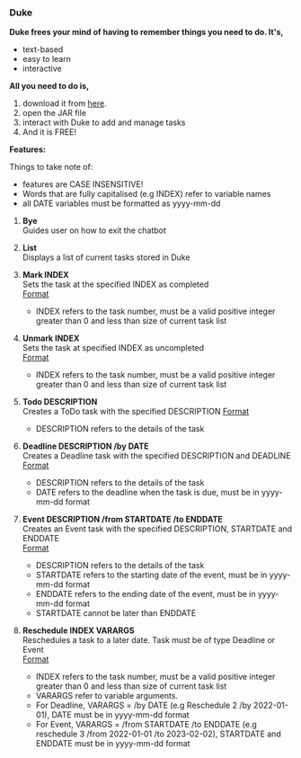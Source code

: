 ### Duke

**Duke frees your mind of having to remember things you need to do. It's,**

- text-based
- easy to learn
- interactive

**All you need to do is,**

1. download it from [here]([https://nus-cs2103-ay2223s2.github.io/website/schedule/week4/project.html](https://github.com/Nicklelodeon/ip)).
2. open the JAR file 
3. interact with Duke to add and manage tasks
4. And it is FREE!

**Features:**

Things to take note of: 
- features are CASE INSENSITIVE!
- Words that are fully capitalised (e.g INDEX) refer to variable names
- all DATE variables must be formatted as yyyy-mm-dd

1. **Bye** <br>
Guides user on how to exit the chatbot

2. **List** <br>
Displays a list of current tasks stored in Duke

3. **Mark INDEX** <br>
Sets the task at the specified INDEX as completed <br>
<ins>Format</ins>
    - INDEX refers to the task number, must be a valid positive integer greater than 0 and less than size of current task list

4. **Unmark INDEX** <br>
Sets the task at specified INDEX as uncompleted <br>
<ins>Format</ins>
    - INDEX refers to the task number, must be a valid positive integer greater than 0 and less than size of current task list

5. **Todo DESCRIPTION** <br>
Creates a ToDo task with the specified DESCRIPTION
<ins>Format</ins>
    - DESCRIPTION refers to the details of the task

6. **Deadline DESCRIPTION /by DATE** <br>
Creates a Deadline task with the specified DESCRIPTION and DEADLINE <br>
<ins>Format</ins>
    - DESCRIPTION refers to the details of the task
    - DATE refers to the deadline when the task is due, must be in yyyy-mm-dd format

7. **Event DESCRIPTION /from STARTDATE /to ENDDATE** <br>
Creates an Event task with the specified DESCRIPTION, STARTDATE and ENDDATE <br>
<ins>Format</ins>
    - DESCRIPTION refers to the details of the task
    - STARTDATE refers to the starting date of the event, must be in yyyy-mm-dd format
    - ENDDATE refers to the ending date of the event, must be in yyyy-mm-dd format
    - STARTDATE cannot be later than ENDDATE
    
8. **Reschedule INDEX VARARGS** <br>
Reschedules a task to a later date. Task must be of type Deadline or Event <br>
<ins>Format</ins>
    - INDEX refers to the task number, must be a valid positive integer greater than 0 and less than size of current task list
    - VARARGS refer to variable arguments. 
    - For Deadline, VARARGS = /by DATE (e.g Reschedule 2 /by 2022-01-01), DATE must be in yyyy-mm-dd format
    - For Event, VARARGS = /from STARTDATE /to ENDDATE (e.g reschedule 3 /from 2022-01-01 /to 2023-02-02), STARTDATE and ENDDATE must be in yyyy-mm-dd format
